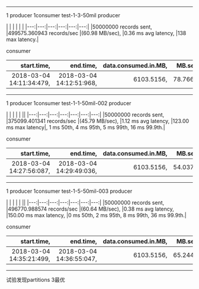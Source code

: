 
---

1 producer 1consumer  test-1-3-50mil
producer

| | | | | |
|---:|---:|---:|---:|---:|---:|
|50000000 records sent, |499575.360943 records/sec |(60.98 MB/sec), |0.36 ms avg latency, |138 max latency.|

consumer

|start.time, |end.time, |data.consumed.in.MB, |MB.sec, |data.consumed.in.nMsg, |nMsg.sec, |rebalance.time.ms, |fetch.time.ms, |fetch.MB.sec, |fetch.nMsg.sec|
|---:|---:|---:|---:|---:|---:|---:|---:|---:|---:|
|2018-03-04 14:11:34:479, |2018-03-04 14:12:51:968, |6103.5156, |78.7662, |50000000, |645252.8746, |68, |77421, |78.8354, |645819.6097|
---

1 producer 1consumer  test-1-1-50mil-002
producer

| | | | | ||
|---:|---:|---:|---:|---:|---:|---:|
|50000000 records sent, |375099.401341 records/sec |(45.79 MB/sec), |1.12 ms avg latency, |123.00 ms max latency|, 1 ms 50th, 4 ms 95th, 5 ms 99th, 16 ms 99.9th.|

consumer

|start.time, |end.time, |data.consumed.in.MB, |MB.sec, |data.consumed.in.nMsg, |nMsg.sec, |rebalance.time.ms, |fetch.time.ms, |fetch.MB.sec, |fetch.nMsg.sec|
|---:|---:|---:|---:|---:|---:|---:|---:|---:|---:|
|2018-03-04 14:27:56:087, |2018-03-04 14:29:49:036, |6103.5156, |54.0378, |50000000, |442677.6687, |16, |112933, |54.0455, |442740.3859|
---

1 producer 1consumer  test-1-5-50mil-003
producer

| | | | | ||
|---:|---:|---:|---:|---:|---:|---:|
|50000000 records sent, |496770.988574 records/sec |(60.64 MB/sec), |0.38 ms avg latency, |150.00 ms max latency, |0 ms 50th, 2 ms 95th, 8 ms 99th, 36 ms 99.9th.|

consumer

|start.time, |end.time, |data.consumed.in.MB, |MB.sec, |data.consumed.in.nMsg, |nMsg.sec, |rebalance.time.ms, |fetch.time.ms, |fetch.MB.sec, |fetch.nMsg.sec|
|---:|---:|---:|---:|---:|---:|---:|---:|---:|---:|
|2018-03-04 14:35:21:499, |2018-03-04 14:36:55:047, |6103.5156, |65.2447, |50000000, |534484.9703, |15, |93533, |65.2552, |534570.6863|
---
试验发现partitions 3最优
